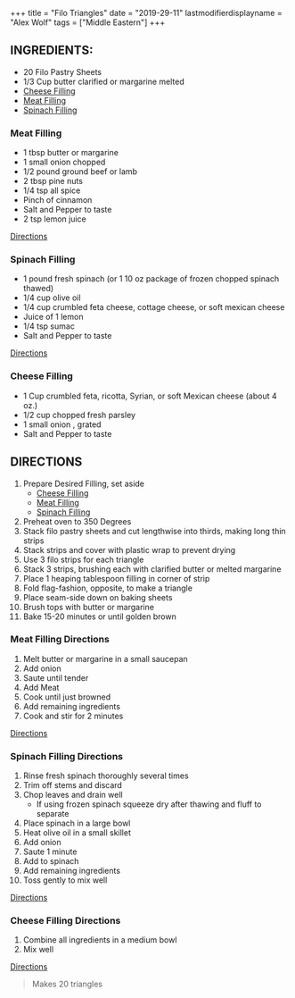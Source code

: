 +++
title = "Filo Triangles"
date = "2019-29-11"
lastmodifierdisplayname = "Alex Wolf"
tags = ["Middle Eastern"]
+++

## INGREDIENTS:

* 20 Filo Pastry Sheets
* 1/3 Cup butter clarified or margarine melted
* [Cheese Filling](#cheese_filling)
* [Meat Filling](#meat_filling)
* [Spinach Filling](#spinach_filling)

### Meat Filling

* 1 tbsp butter or margarine
* 1 small onion chopped
* 1/2 pound ground beef or lamb
* 2 tbsp pine nuts
* 1/4 tsp all spice
* Pinch of cinnamon
* Salt and Pepper to taste
* 2 tsp lemon juice

[Directions](#directions)

### Spinach Filling


* 1 pound fresh spinach (or 1 10 oz package of frozen chopped spinach thawed)
* 1/4 cup olive oil
* 1/4 cup crumbled feta cheese, cottage cheese, or soft mexican cheese
* Juice of 1 lemon
* 1/4 tsp sumac
* Salt and Pepper to taste

[Directions](#directions)

### Cheese Filling

* 1 Cup crumbled feta, ricotta, Syrian, or soft Mexican cheese (about 4 oz.)
* 1/2 cup chopped fresh parsley
* 1 small onion , grated
* Salt and Pepper to taste

## DIRECTIONS

1. Prepare Desired Filling, set aside
    * [Cheese Filling](#cheese_filling_directions)
    * [Meat Filling](#meat_filling_directions)
    * [Spinach Filling](#spinach_filling_directions)
2. Preheat oven to 350 Degrees
3. Stack filo pastry sheets and cut lengthwise into thirds, making long thin strips
4. Stack strips and cover with plastic wrap to prevent drying
5. Use 3 filo strips for each triangle
6. Stack 3 strips, brushing each with clarified butter or melted margarine
7. Place 1 heaping tablespoon filling in corner of strip
8. Fold flag-fashion, opposite, to make a triangle
9. Place seam-side down on baking sheets
10. Brush tops with butter or margarine
11. Bake 15-20 minutes or until golden brown

### Meat Filling Directions
1. Melt butter or margarine in a small saucepan
2. Add onion
3. Saute until tender
4. Add Meat
5. Cook until just browned
6. Add remaining ingredients
7. Cook and stir for 2 minutes

[Directions](#directions)

### Spinach Filling Directions

1. Rinse fresh spinach thoroughly several times
2. Trim off stems and discard
3. Chop leaves and drain well 
    * If using frozen spinach squeeze dry after thawing and fluff to separate
4. Place spinach in a large bowl
5. Heat olive oil in a small skillet
6. Add onion
7. Saute 1 minute
8. Add to spinach
9. Add remaining ingredients
10. Toss gently to mix well

[Directions](#directions)

### Cheese Filling Directions

1. Combine all ingredients in a medium bowl
2. Mix well

[Directions](#directions)
> Makes 20 triangles